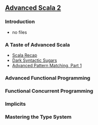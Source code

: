 ## [Advanced Scala 2](https://rockthejvm.com/p/scala-advanced-old)

### Introduction
* no files

### A Taste of Advanced Scala
* [Scala Recap](src/main/scala/lectures/Recap.scala)
* [Dark Syntactic Sugars](src/main/scala/lectures/Recap.scala)
* [Advanced Pattern Matching, Part 1](src/main/scala/lectures/AdvancedPatternMatchingPart1.scala)

### Advanced Functional Programming

### Functional Concurrent Programming

### Implicits

### Mastering the Type System
